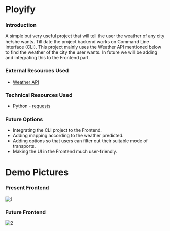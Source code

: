 
# Ployify

### Introduction

A simple but very useful project that will tell the user the weather of any city he/she wants. Till date the project backend works on Command Line Interface (CLI). This project mainly uses the Weather API mentioned below to find the weather of the city the user wants. In future we will be adding and integrating this to the Frontend part.

### External Resources Used

* [Weather API](https://openweathermap.org/api)

### Technical Resources Used

* Python - [requests](https://pypi.org/project/requests/)

### Future Options

* Integrating the CLI project to the Frontend.
* Adding mapping according to the weather predicted.
* Adding options so that users can filter out their suitable mode of transports.
* Making the UI in the Frontend much user-friendly.


# Demo Pictures

### Present Frontend

![1](https://user-images.githubusercontent.com/72212592/191515531-3eb7a955-60b1-4a51-82cd-37614e348a76.png)


### Future Frontend

![2](https://user-images.githubusercontent.com/72212592/191516004-7fcfc06f-e9c7-45d6-9905-64f7d5dc03ae.png)


